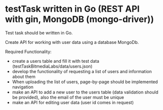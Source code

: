 # testTask written in Go (REST API with gin, MongoDB (mongo-driver))
Test task should be written in Go.

Create API for working with user data using a database
MongoDb.

Required Functionality:
- create a users table and fill it with test data (testTaskBitmediaLabs/data/users.json)
- develop the functionality of requesting a list of users and information about them
- When uploading the list of users, page-by-page should be implemented
navigation
- make an API to add a new user to the users table (data validation should be provided), also the email of the user must
be unique
- make an API for editing user data (user id comes in request)
